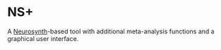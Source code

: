 # NS+
A [Neurosynth](www.neurosynth.org)-based tool with additional meta-analysis functions and a graphical user interface.
